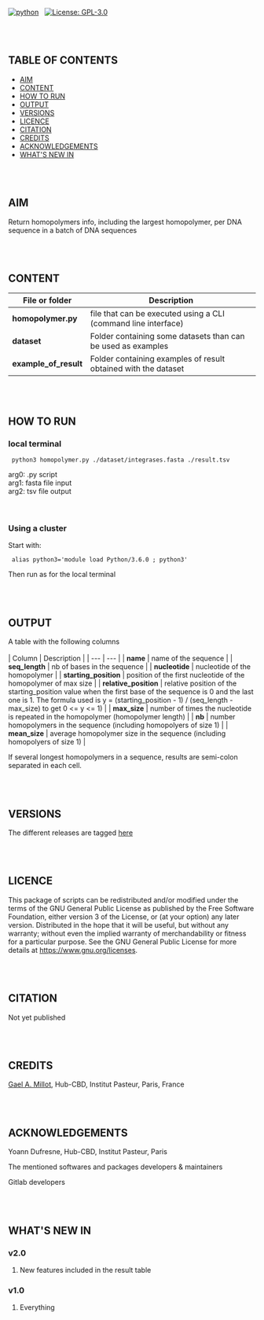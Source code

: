 [//]: # "#to make links in gitlab: example with racon https://github.com/isovic/racon"
[//]: # "tricks in markdown: https://openclassrooms.com/fr/courses/1304236-redigez-en-markdown"


[![python](https://img.shields.io/badge/code-Python-blue?style=plastic)](https://www.python.org/)
&nbsp;
[![License: GPL-3.0](https://img.shields.io/badge/licence-GPL%20(%3E%3D3)-green?style=plastic)](https://www.gnu.org/licenses)


<br /><br />
## TABLE OF CONTENTS


   - [AIM](#aim)
   - [CONTENT](#content)
   - [HOW TO RUN](#how-to-run)
   - [OUTPUT](#output)
   - [VERSIONS](#versions)
   - [LICENCE](#licence)
   - [CITATION](#citation)
   - [CREDITS](#credits)
   - [ACKNOWLEDGEMENTS](#Acknowledgements)
   - [WHAT'S NEW IN](#what's-new-in)


<br /><br />
## AIM

Return homopolymers info, including the largest homopolymer, per DNA sequence in a batch of DNA sequences


<br /><br />
## CONTENT

| File or folder | Description |
| --- | --- |
| **homopolymer.py** | file that can be executed using a CLI (command line interface) |
| **dataset** | Folder containing some datasets than can be used as examples |
| **example_of_result** | Folder containing examples of result obtained with the dataset |


<br /><br />
## HOW TO RUN

### local terminal


`  python3 homopolymer.py ./dataset/integrases.fasta ./result.tsv  `

arg0: .py script<br />
arg1: fasta file input<br />
arg2: tsv file output<br />
<br /><br />

### Using a cluster

Start with:

`  alias python3='module load Python/3.6.0 ; python3'  `

Then run as for the local terminal

<br /><br />
## OUTPUT

A table with the following columns<br /><br />
| Column | Description |
| --- | --- |
| **name** | name of the sequence |
| **seq_length** | nb of bases in the sequence |
| **nucleotide** | nucleotide of the homopolymer |
| **starting_position** | position of the first nucleotide of the homopolymer of max size |
| **relative_position** | relative position of the starting_position value when the first base of the sequence is 0 and the last one is 1. The formula used is y = (starting_position - 1) / (seq_length - max_size) to get 0 <= y <= 1) |
| **max_size** | number of times the nucleotide is repeated in the homopolymer (homopolymer length) |
| **nb** | number homopolymers in the sequence (including homopolyers of size 1) |
| **mean_size** | average homopolymer size in the sequence (including homopolyers of size 1) |

If several longest homopolymers in a sequence, results are semi-colon separated in each cell.

<br /><br />
## VERSIONS


The different releases are tagged [here](https://gitlab.pasteur.fr/gmillot/homopolymer/-/tags)

<br /><br />
## LICENCE


This package of scripts can be redistributed and/or modified under the terms of the GNU General Public License as published by the Free Software Foundation, either version 3 of the License, or (at your option) any later version.
Distributed in the hope that it will be useful, but without any warranty; without even the implied warranty of merchandability or fitness for a particular purpose.
See the GNU General Public License for more details at https://www.gnu.org/licenses.

<br /><br />
## CITATION


Not yet published

<br /><br />
## CREDITS


[Gael A. Millot](https://gitlab.pasteur.fr/gmillot), Hub-CBD, Institut Pasteur, Paris, France

<br /><br />
## ACKNOWLEDGEMENTS


Yoann Dufresne, Hub-CBD, Institut Pasteur, Paris

The mentioned softwares and packages developers & maintainers

Gitlab developers

<br /><br />
## WHAT'S NEW IN

### v2.0

1) New features included in the result table


### v1.0

1) Everything



